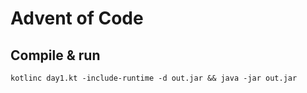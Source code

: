 # Advent of Code

## Compile & run

`kotlinc day1.kt -include-runtime -d out.jar && java -jar out.jar`